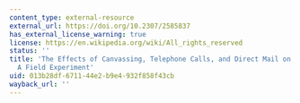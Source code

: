 ```yaml
---
content_type: external-resource
external_url: https://doi.org/10.2307/2585837
has_external_license_warning: true
license: https://en.wikipedia.org/wiki/All_rights_reserved
status: ''
title: 'The Effects of Canvassing, Telephone Calls, and Direct Mail on Voter Turnout:
  A Field Experiment'
uid: 013b28df-6711-44e2-b9e4-932f858f43cb
wayback_url: ''
---
```

